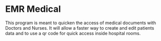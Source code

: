 # EMR Medical
This program is meant to quicken the access of medical documents with Doctors and Nurses. It will allow a faster way to create and edit patients data and to use a qr code for quick access inside hospital rooms.
